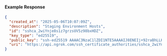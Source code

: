 <!-- Code generated for API Clients. DO NOT EDIT. -->

#### Example Response

```json
{
  "created_at": "2025-05-06T10:07:09Z",
  "description": "Staging Environment Hosts",
  "id": "sshca_2wiYnje8s1z7grzsUV5z98bxHDZ",
  "key_type": "ed25519",
  "public_key": "ssh-ed25519 AAAAC3NzaC1lZDI1NTE5AAAAIJ8ENEIj+92raBhLLK69wHBN1r+4I7iGsUCcC4qdA48h",
  "uri": "https://api.ngrok.com/ssh_certificate_authorities/sshca_2wiYnje8s1z7grzsUV5z98bxHDZ"
}
```
